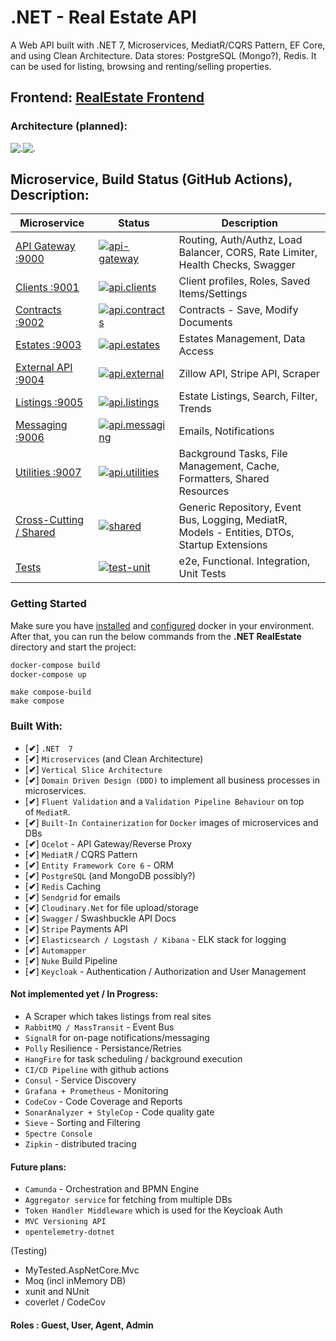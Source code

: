 # .NET - Real Estate API
A Web API built with .NET 7, Microservices, MediatR/CQRS Pattern, EF Core, and using Clean Architecture. Data stores: PostgreSQL (Mongo?), Redis.
It can be used for listing, browsing and renting/selling properties. 

## Frontend: [RealEstate Frontend](https://github.com/ivaaak/RealEstate-Frontend)
### Architecture (planned):

![.](https://github.com/ivaaak/.NET-RealEstate/blob/main/RealEstate.ApiGateway/RealEstateAPI-Architecture-light.png#gh-dark-mode-only)![.](https://github.com/ivaaak/.NET-RealEstate/blob/main/RealEstate.ApiGateway/RealEstateAPI-Architecture.png#gh-light-mode-only)

## Microservice, Build Status (GitHub Actions), Description:
| Microservice | Status | Description |
| ------------- | ------------- | ------------- |
| [API Gateway :9000](https://github.com/ivaaak/.NET-RealEstate/tree/main/RealEstate.ApiGateway) | [![api-gateway](https://github.com/ivaaak/.NET-RealEstate/actions/workflows/api-gateway.yml/badge.svg)](https://github.com/ivaaak/.NET-RealEstate/actions/workflows/api-gateway.yml) | Routing, Auth/Authz, Load Balancer, CORS, Rate Limiter, Health Checks, Swagger |
|[Clients :9001](https://github.com/ivaaak/.NET-RealEstate/tree/main/Microservices/ClientsMicroservice)| [![api.clients](https://github.com/ivaaak/.NET-RealEstate/actions/workflows/api.clients.yml/badge.svg)](https://github.com/ivaaak/.NET-RealEstate/actions/workflows/api.clients.yml) | Client profiles, Roles, Saved Items/Settings |
| [Contracts :9002](https://github.com/ivaaak/.NET-RealEstate/tree/main/Microservices/ContractsMicroservice)| [![api.contracts](https://github.com/ivaaak/.NET-RealEstate/actions/workflows/api.contracts.yml/badge.svg)](https://github.com/ivaaak/.NET-RealEstate/actions/workflows/api.contracts.yml)| Contracts - Save, Modify Documents |
| [Estates :9003](https://github.com/ivaaak/.NET-RealEstate/tree/main/Microservices/EstatesMicroservice)| [![api.estates](https://github.com/ivaaak/.NET-RealEstate/actions/workflows/api.estates.yml/badge.svg)](https://github.com/ivaaak/.NET-RealEstate/actions/workflows/api.estates.yml) | Estates Management, Data Access |
| [External API :9004](https://github.com/ivaaak/.NET-RealEstate/tree/main/Microservices/ExternalAPIsMicroservice)| [![api.external](https://github.com/ivaaak/.NET-RealEstate/actions/workflows/api.external.yml/badge.svg)](https://github.com/ivaaak/.NET-RealEstate/actions/workflows/api.external.yml) | Zillow API, Stripe API, Scraper |
| [Listings :9005](https://github.com/ivaaak/.NET-RealEstate/tree/main/Microservices/ListingsMicroservice)| [![api.listings](https://github.com/ivaaak/.NET-RealEstate/actions/workflows/api.listings.yml/badge.svg)](https://github.com/ivaaak/.NET-RealEstate/actions/workflows/api.listings.yml) | Estate Listings, Search, Filter, Trends |
| [Messaging :9006](https://github.com/ivaaak/.NET-RealEstate/tree/main/Microservices/MessagingMicroservice)| [![api.messaging](https://github.com/ivaaak/.NET-RealEstate/actions/workflows/api.messaging.yml/badge.svg)](https://github.com/ivaaak/.NET-RealEstate/actions/workflows/api.messaging.yml) | Emails, Notifications |
| [Utilities :9007](https://github.com/ivaaak/.NET-RealEstate/tree/main/Microservices/UtilitiesMicroservice)| [![api.utilities](https://github.com/ivaaak/.NET-RealEstate/actions/workflows/api.utilities.yml/badge.svg)](https://github.com/ivaaak/.NET-RealEstate/actions/workflows/api.utilities.yml) | Background Tasks, File Management, Cache, Formatters, Shared Resources |
| [Cross-Cutting / Shared](https://github.com/ivaaak/.NET-RealEstate/tree/main/RealEstate.Shared)| [![shared](https://github.com/ivaaak/.NET-RealEstate/actions/workflows/shared.yml/badge.svg)](https://github.com/ivaaak/.NET-RealEstate/actions/workflows/shared.yml) | Generic Repository, Event Bus, Logging, MediatR, Models - Entities, DTOs, Startup Extensions |
| [Tests](https://github.com/ivaaak/.NET-RealEstate/tree/main/RealEstate.Test) | [![test-unit](https://github.com/ivaaak/.NET-RealEstate/actions/workflows/test-unit.yml/badge.svg)](https://github.com/ivaaak/.NET-RealEstate/actions/workflows/test-unit.yml) | e2e, Functional. Integration, Unit Tests |
### Getting Started
Make sure you have [installed](https://docs.docker.com/docker-for-windows/install/) and [configured](https://github.com/dotnet-architecture/eShopOnContainers/wiki/Windows-setup#configure-docker) docker in your environment. After that, you can run the below commands from the **.NET RealEstate** directory and start the project:

```cmd
docker-compose build
docker-compose up
```

```make
make compose-build
make compose
```

### Built With:
-  [**✔**]  `.NET  7`
-  [**✔**]  `Microservices` (and Clean Architecture)
-  [**✔**]  `Vertical Slice Architecture`
-  [**✔**]  `Domain Driven Design (DDD)` to implement all business processes in microservices.
-  [**✔**]  `Fluent Validation` and a `Validation Pipeline Behaviour` on top of `MediatR`.
-  [**✔**]  `Built-In Containerization` for `Docker` images of microservices and DBs
-  [**✔**]  `Ocelot` - API Gateway/Reverse Proxy 
-  [**✔**]  `MediatR` / CQRS Pattern
-  [**✔**]  `Entity Framework Core 6` - ORM
-  [**✔**]  `PostgreSQL` (and MongoDB possibly?)
-  [**✔**]  `Redis` Caching
-  [**✔**]  `Sendgrid` for emails
-  [**✔**]  `Cloudinary.Net` for file upload/storage
-  [**✔**]  `Swagger` / Swashbuckle API Docs
-  [**✔**]  `Stripe` Payments API
-  [**✔**]  `Elasticsearch / Logstash / Kibana` - ELK stack for logging
-  [**✔**]  `Automapper`
-  [**✔**]  `Nuke` Build Pipeline
-  [**✔**]  `Keycloak` - Authentication / Authorization and User Management


#### Not implemented yet / In Progress:
-  A Scraper which takes listings from real sites
-  `RabbitMQ / MassTransit` - Event Bus
-  `SignalR` for on-page notifications/messaging
-  `Polly` Resilience - Persistance/Retries
-  `HangFire` for task scheduling / background execution
-  `CI/CD Pipeline` with github actions
-  `Consul` - Service Discovery
-  `Grafana + Prometheus` - Monitoring
-  `CodeCov` - Code Coverage and Reports
-  `SonarAnalyzer + StyleCop` - Code quality gate
-  `Sieve` - Sorting and Filtering
-  `Spectre Console`
-  `Zipkin` - distributed tracing


#### Future plans:
-  `Camunda` - Orchestration and BPMN Engine
-  `Aggregator service` for fetching from multiple DBs
-  `Token Handler Middleware` which is used for the Keycloak Auth
-  `MVC Versioning API` 
-  `opentelemetry-dotnet`


(Testing)
- MyTested.AspNetCore.Mvc 
- Moq (incl inMemory DB)
- xunit and NUnit
- coverlet / CodeCov

#### Roles :  Guest, User, Agent, Admin
